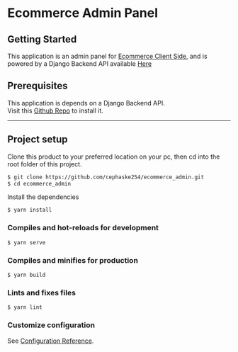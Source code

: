 # Ecommerce Admin Panel

## Getting Started
This application is an admin panel for [Ecommerce Client Side](https://github.com/cephaske254/ecomerce-frontend), and is powered by a Django Backend API available [Here](https://github.com/cephaske254/ecommerce-backend)

## Prerequisites
This application is depends on a Django Backend API.   
Visit this [Github Repo](https://github.com/cephaske254/ecommerce-backend) to install it.

---
## Project setup

Clone this product to your preferred location on your pc, then cd into the root folder of this project.
```bash
$ git clone https://github.com/cephaske254/ecommerce_admin.git
$ cd ecommerce_admin
```

Install the dependencies
```
$ yarn install
```

### Compiles and hot-reloads for development
```
$ yarn serve
```

### Compiles and minifies for production
```
$ yarn build
```

### Lints and fixes files
```
$ yarn lint
```

### Customize configuration
See [Configuration Reference](https://cli.vuejs.org/config/).
